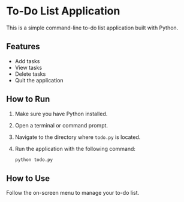 # To-Do List Application

This is a simple command-line to-do list application built with Python.

## Features

*   Add tasks
*   View tasks
*   Delete tasks
*   Quit the application

## How to Run

1.  Make sure you have Python installed.
2.  Open a terminal or command prompt.
3.  Navigate to the directory where `todo.py` is located.
4.  Run the application with the following command:

    ```bash
    python todo.py
    ```

## How to Use

Follow the on-screen menu to manage your to-do list.
